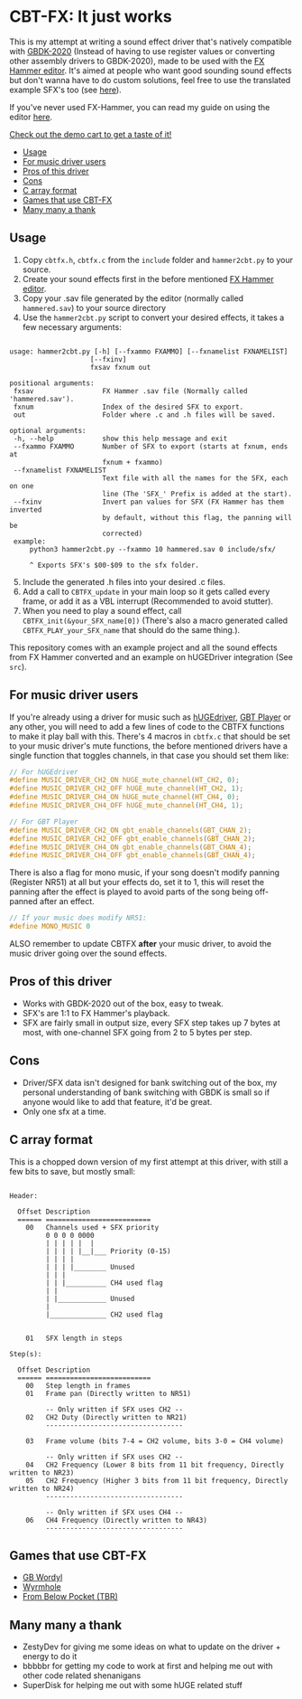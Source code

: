 # CBT-FX: It just works
This is my attempt at writing a sound effect driver that's natively compatible with [GBDK-2020](https://github.com/gbdk-2020/gbdk-2020/) (Instead of having to use register values or converting other assembly drivers to GBDK-2020), made to be used with the [FX Hammer editor](https://www.pouet.net/prod.php?which=17337). It's aimed at people who want good sounding sound effects but don't wanna have to do custom solutions, feel free to use the translated example SFX's too (see [here](/include/sfx)).

If you've never used FX-Hammer, you can read my guide on using the editor [here](/FX-Hammer-Guide.md).

[Check out the demo cart to get a taste of it!](/releases)

  * [Usage](#usage)
  * [For music driver users](#for-music-driver-users)
  * [Pros of this driver](#pros-of-this-driver)
  * [Cons](#cons)
  * [C array format](#c-array-format)
  * [Games that use CBT-FX](#games-that-use-cbt-fx)
  * [Many many a thank](#many-many-a-thank)

## Usage
 1. Copy `cbtfx.h`, `cbtfx.c` from the `include` folder and `hammer2cbt.py` to your source.
 2. Create your sound effects first in the before mentioned [FX Hammer editor](https://www.pouet.net/prod.php?which=17337).
 3. Copy your .sav file generated by the editor (normally called `hammered.sav`) to your source directory
 4. Use the `hammer2cbt.py` script to convert your desired effects, it takes a few necessary arguments:
 ```

usage: hammer2cbt.py [-h] [--fxammo FXAMMO] [--fxnamelist FXNAMELIST]
                     [--fxinv]
                     fxsav fxnum out

positional arguments:
  fxsav                 FX Hammer .sav file (Normally called 'hammered.sav').
  fxnum                 Index of the desired SFX to export.
  out                   Folder where .c and .h files will be saved.

optional arguments:
  -h, --help            show this help message and exit
  --fxammo FXAMMO       Number of SFX to export (starts at fxnum, ends at
                        fxnum + fxammo)
  --fxnamelist FXNAMELIST
                        Text file with all the names for the SFX, each on one
                        line (The 'SFX_' Prefix is added at the start).
  --fxinv               Invert pan values for SFX (FX Hammer has them inverted
                        by default, without this flag, the panning will be
                        corrected)
  example:
      python3 hammer2cbt.py --fxammo 10 hammered.sav 0 include/sfx/

      ^ Exports SFX's $00-$09 to the sfx folder.

```
 5. Include the generated .h files into your desired .c files.
 6. Add a call to `CBTFX_update` in your main loop so it gets called every frame, or add it as a VBL interrupt (Recommended to avoid stutter).
 7. When you need to play a sound effect, call `CBTFX_init(&your_SFX_name[0])` (There's also a macro generated called `CBTFX_PLAY_your_SFX_name` that should do the same thing.).

This repository comes with an example project and all the sound effects from FX Hammer converted and an example on hUGEDriver integration (See `src`).

## For music driver users
If you're already using a driver for music such as [hUGEdriver](https://github.com/SuperDisk/hUGEDriver), [GBT Player](https://github.com/AntonioND/gbt-player/tree/master/legacy_gbdk) or any other, you will need to add a few lines of code to the CBTFX functions to make it play ball with this.
There's 4 macros in `cbtfx.c` that should be set to your music driver's mute functions, the before mentioned drivers have a single function that toggles channels, in that case you should set them like: 
```c
// For hUGEdriver
#define MUSIC_DRIVER_CH2_ON hUGE_mute_channel(HT_CH2, 0);
#define MUSIC_DRIVER_CH2_OFF hUGE_mute_channel(HT_CH2, 1);
#define MUSIC_DRIVER_CH4_ON hUGE_mute_channel(HT_CH4, 0);
#define MUSIC_DRIVER_CH4_OFF hUGE_mute_channel(HT_CH4, 1);

// For GBT Player
#define MUSIC_DRIVER_CH2_ON gbt_enable_channels(GBT_CHAN_2);
#define MUSIC_DRIVER_CH2_OFF gbt_enable_channels(GBT_CHAN_2);
#define MUSIC_DRIVER_CH4_ON gbt_enable_channels(GBT_CHAN_4);
#define MUSIC_DRIVER_CH4_OFF gbt_enable_channels(GBT_CHAN_4);
```

There is also a flag for mono music, if your song doesn't modify panning (Register NR51) at all but your effects do, set it to 1, this will reset the panning after the effect is played to avoid parts of the song being off-panned after an effect.

```c
// If your music does modify NR51:
#define MONO_MUSIC 0
```

ALSO remember to update CBTFX **after** your music driver, to avoid the music driver going over the sound effects.

## Pros of this driver
- Works with GBDK-2020 out of the box, easy to tweak.
- SFX's are 1:1 to FX Hammer's playback.
- SFX are fairly small in output size, every SFX step takes up 7 bytes at most, with one-channel SFX going from 2 to 5 bytes per step.

## Cons
- Driver/SFX data isn't designed for bank switching out of the box, my personal understanding of bank switching with GBDK is small so if anyone would like to add that feature, it'd be great.
- Only one sfx at a time.

## C array format
This is a chopped down version of my first attempt at this driver, with still a few bits to save, but mostly small:
```

Header:

  Offset Description
  ====== ==========================
    00   Channels used + SFX priority
         0 0 0 0 0000
         | | | | |  |
         | | | | |__|___ Priority (0-15)
         | | | |
         | | | |________ Unused
         | | |
         | | |__________ CH4 used flag
         | |
         | |____________ Unused
         |
         |______________ CH2 used flag


    01   SFX length in steps

Step(s):

  Offset Description
  ====== ==========================
    00   Step length in frames
    01   Frame pan (Directly written to NR51)

         -- Only written if SFX uses CH2 --
    02   CH2 Duty (Directly written to NR21)
         ----------------------------------

    03   Frame volume (bits 7-4 = CH2 volume, bits 3-0 = CH4 volume)

         -- Only written if SFX uses CH2 --   
    04   CH2 Frequency (Lower 8 bits from 11 bit frequency, Directly written to NR23)
    05   CH2 Frequency (Higher 3 bits from 11 bit frequency, Directly written to NR24)
         ----------------------------------

         -- Only written if SFX uses CH4 --   
    06   CH4 Frequency (Directly written to NR43)
         ----------------------------------

```
## Games that use CBT-FX
- [GB Wordyl](https://bbbbbr.itch.io/gb-wordyl)
- [Wyrmhole](https://quinnp.itch.io/wyrmhole)
- [From Below Pocket (TBR)](https://www.youtube.com/watch?v=-yyrbJKzRXc)

## Many many a thank
- ZestyDev for giving me some ideas on what to update on the driver + energy to do it
- bbbbbr for getting my code to work at first and helping me out with other code related shenanigans
- SuperDisk for helping me out with some hUGE related stuff